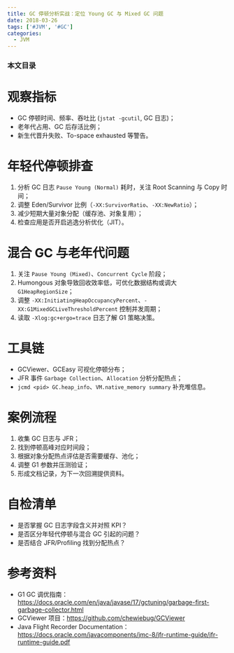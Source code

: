 ```yaml
---
title: GC 停顿分析实战：定位 Young GC 与 Mixed GC 问题
date: 2018-03-26
tags: ['#JVM', '#GC']
categories:
  - JVM
---
```


### 本文目录
<!-- toc -->

# 观察指标
- GC 停顿时间、频率、吞吐比 (`jstat -gcutil`, GC 日志)；
- 老年代占用、GC 后存活比例；
- 新生代晋升失败、To-space exhausted 等警告。

# 年轻代停顿排查
1. 分析 GC 日志 `Pause Young (Normal)` 耗时，关注 Root Scanning 与 Copy 时间；
2. 调整 Eden/Survivor 比例（`-XX:SurvivorRatio`、`-XX:NewRatio`）；
3. 减少短期大量对象分配（缓存池、对象复用）；
4. 检查应用是否开启逃逸分析优化（JIT）。

# 混合 GC 与老年代问题
1. 关注 `Pause Young (Mixed)`、`Concurrent Cycle` 阶段；
2. Humongous 对象导致回收效率低，可优化数据结构或调大 `G1HeapRegionSize`；
3. 调整 `-XX:InitiatingHeapOccupancyPercent`、`-XX:G1MixedGCLiveThresholdPercent` 控制并发周期；
4. 读取 `-Xlog:gc+ergo=trace` 日志了解 G1 策略决策。

# 工具链
- GCViewer、GCEasy 可视化停顿分布；
- JFR 事件 `Garbage Collection`、`Allocation` 分析分配热点；
- `jcmd <pid> GC.heap_info`、`VM.native_memory summary` 补充堆信息。

# 案例流程
1. 收集 GC 日志与 JFR；
2. 找到停顿高峰对应时间段；
3. 根据对象分配热点评估是否需要缓存、池化；
4. 调整 G1 参数并压测验证；
5. 形成文档记录，为下一次回溯提供资料。

# 自检清单
- 是否掌握 GC 日志字段含义并对照 KPI？
- 是否区分年轻代停顿与混合 GC 引起的问题？
- 是否结合 JFR/Profiling 找到分配热点？

# 参考资料
- G1 GC 调优指南：https://docs.oracle.com/en/java/javase/17/gctuning/garbage-first-garbage-collector.html
- GCViewer 项目：https://github.com/chewiebug/GCViewer
- Java Flight Recorder Documentation：https://docs.oracle.com/javacomponents/jmc-8/jfr-runtime-guide/jfr-runtime-guide.pdf
